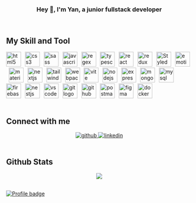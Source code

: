 ### <div align="center">Hey 👋, I'm Yan, a junior fullstack developer</div>

<br/>

## My Skill and Tool

<div align="left">
  <img src="https://skillicons.dev/icons?i=html" height="40" alt="html5 logo"  />
  <img width="3" />
  <img src="https://skillicons.dev/icons?i=css" height="40" alt="css3 logo"  />
  <img width="3" />
  <img src="https://skillicons.dev/icons?i=sass" height="40" alt="sass logo"  />
  <img width="3" />
  <img src="https://skillicons.dev/icons?i=js" height="40" alt="javascript logo"  />
  <img width="3" />
  <img src="https://skillicons.dev/icons?i=regex" height="40" alt="regex logo"  />
  <img width="3" />
  <img src="https://skillicons.dev/icons?i=ts" height="40" alt="typescript logo"  />
  <img width="3" />
  <img src="https://skillicons.dev/icons?i=react" height="40" alt="react logo"  />
  <img width="3" />
  <img src="https://skillicons.dev/icons?i=redux" height="40" alt="redux logo"  />
  <img width="3" />
  <img src="https://profilinator.rishav.dev/skills-assets/styled-components.png" alt="Styled Components" height="40" />
  <img width="3" />
  <img src="https://skillicons.dev/icons?i=emotion" height="40" alt="emotion logo"  />
  <img width="3" />
  <img src="https://skillicons.dev/icons?i=materialui" height="40" alt="materialui logo"  />
  <img width="3" />
  <img src="https://skillicons.dev/icons?i=nextjs" height="40" alt="nextjs logo"  />
  <img width="3" />
  <img src="https://skillicons.dev/icons?i=tailwind" height="40" alt="tailwindcss logo"  />
  <img width="3" />
  <img src="https://skillicons.dev/icons?i=webpack" height="40" alt="webpack logo"  />
  <img width="3" />
  <img src="https://skillicons.dev/icons?i=vite" height="40" alt="vite logo"  />
  <img width="3" />
  <img src="https://skillicons.dev/icons?i=nodejs" height="40" alt="nodejs logo"  />
  <img width="3" />
  <img src="https://skillicons.dev/icons?i=express" height="40" alt="express logo"  />
  <img width="3" />
  <img src="https://skillicons.dev/icons?i=mongodb" height="40" alt="mongodb logo"  />
  <img width="3" />
  <img src="https://skillicons.dev/icons?i=mysql" height="40" alt="mysql logo"  />
  <img width="3" />
  <img src="https://skillicons.dev/icons?i=firebase" height="40" alt="firebase logo"  />
  <img width="3" />
  <img src="https://skillicons.dev/icons?i=nestjs" height="40" alt="nestjs logo"  />
  <img width="3" />
  <img src="https://skillicons.dev/icons?i=vscode" height="40" alt="vscode logo"  />
  <img width="3" />
  <img src="https://skillicons.dev/icons?i=git" height="40" alt="git logo"  />
  <img width="3" />
  <img src="https://skillicons.dev/icons?i=github" height="40" alt="github logo"  />
  <img width="3" />
  <img src="https://skillicons.dev/icons?i=postman" height="40" alt="postman logo"  />
  <img width="3" />
  <img src="https://skillicons.dev/icons?i=figma" height="40" alt="figma logo"  />
  <img width="3" />
  <img src="https://skillicons.dev/icons?i=docker" height="40" alt="docker logo"  />
</div>

<br/>

## Connect with me

<div align="center">
<a href="https://github.com/kondyan2022" target="_blank">
<img src=https://img.shields.io/badge/github-%2324292e.svg?&style=for-the-badge&logo=github&logoColor=white alt=github style="margin-bottom: 5px;" />
</a>
<a href="https://linkedin.com/in/yan-kondratenko" target="_blank">
<img src=https://img.shields.io/badge/linkedin-%231E77B5.svg?&style=for-the-badge&logo=linkedin&logoColor=white alt=linkedin style="margin-bottom: 5px;" />
</a>  
</div>

<br/>

## Github Stats

<div align="center"><img src="https://github-readme-stats.vercel.app/api?username=kondyan2022&show_icons=true&count_private=true&hide_border=true" align="center" /></div>

<br/>

[![Profile badge](https://www.codewars.com/users/kondyan2022/badges/micro)](https://www.codewars.com/users/kondyan2022)
